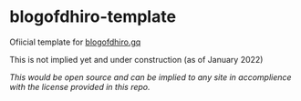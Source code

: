 # blogofdhiro-template
Ofiicial template for [blogofdhiro.gq]("blogofdhiro.gq")

This is not implied yet and under construction (as of January 2022)

*This would be open source and can be implied to any site in accomplience with the license provided in this repo.*
